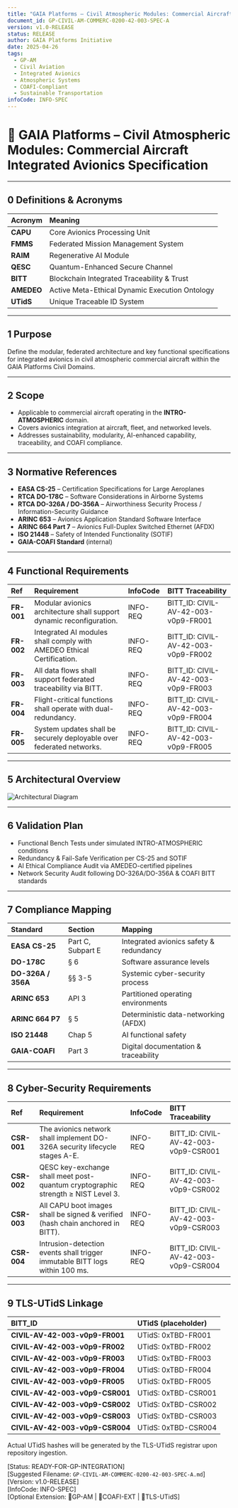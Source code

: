 ```yaml
---
title: "GAIA Platforms – Civil Atmospheric Modules: Commercial Aircraft Integrated Avionics Specification"
document_id: GP-CIVIL-AM-COMMERC-0200-42-003-SPEC-A
version: v1.0-RELEASE
status: RELEASE
author: GAIA Platforms Initiative
date: 2025-04-26
tags:
  - GP-AM
  - Civil Aviation
  - Integrated Avionics
  - Atmospheric Systems
  - COAFI-Compliant
  - Sustainable Transportation
infoCode: INFO-SPEC
---
```


# 📜 GAIA Platforms – Civil Atmospheric Modules: Commercial Aircraft Integrated Avionics Specification

---

## 0  Definitions & Acronyms
| Acronym | Meaning |
|:--|:--|
| **CAPU** | Core Avionics Processing Unit |
| **FMMS** | Federated Mission Management System |
| **RAIM** | Regenerative AI Module |
| **QESC** | Quantum-Enhanced Secure Channel |
| **BITT** | Blockchain Integrated Traceability & Trust |
| **AMEDEO** | Active Meta-Ethical Dynamic Execution Ontology |
| **UTidS** | Unique Traceable ID System |

---

## 1  Purpose  
Define the modular, federated architecture and key functional specifications for integrated avionics in civil atmospheric commercial aircraft within the GAIA Platforms Civil Domains.

---

## 2  Scope  
- Applicable to commercial aircraft operating in the **INTRO-ATMOSPHERIC** domain.  
- Covers avionics integration at aircraft, fleet, and networked levels.  
- Addresses sustainability, modularity, AI-enhanced capability, traceability, and COAFI compliance.

---

## 3  Normative References
- **EASA CS-25** – Certification Specifications for Large Aeroplanes  
- **RTCA DO-178C** – Software Considerations in Airborne Systems  
- **RTCA DO-326A / DO-356A** – Airworthiness Security Process / Information-Security Guidance  
- **ARINC 653** – Avionics Application Standard Software Interface  
- **ARINC 664 Part 7** – Avionics Full-Duplex Switched Ethernet (AFDX)  
- **ISO 21448** – Safety of Intended Functionality (SOTIF)  
- **GAIA-COAFI Standard** (internal)

---

## 4  Functional Requirements

| Ref | Requirement | InfoCode | BITT Traceability |
|:--|:--|:--|:--|
| **FR-001** | Modular avionics architecture shall support dynamic reconfiguration. | INFO-REQ | BITT_ID: CIVIL-AV-42-003-v0p9-FR001 |
| **FR-002** | Integrated AI modules shall comply with AMEDEO Ethical Certification. | INFO-REQ | BITT_ID: CIVIL-AV-42-003-v0p9-FR002 |
| **FR-003** | All data flows shall support federated traceability via BITT. | INFO-REQ | BITT_ID: CIVIL-AV-42-003-v0p9-FR003 |
| **FR-004** | Flight-critical functions shall operate with dual-redundancy. | INFO-REQ | BITT_ID: CIVIL-AV-42-003-v0p9-FR004 |
| **FR-005** | System updates shall be securely deployable over federated networks. | INFO-REQ | BITT_ID: CIVIL-AV-42-003-v0p9-FR005 |

---

## 5  Architectural Overview

![Architectural Diagram](file:///C:/Users/APELLICC/Downloads/mermaid-ai-diagram-2025-04-26-171953.svg)

---

## 6  Validation Plan  
- Functional Bench Tests under simulated INTRO-ATMOSPHERIC conditions  
- Redundancy & Fail-Safe Verification per CS-25 and SOTIF  
- AI Ethical Compliance Audit via AMEDEO-certified pipelines  
- Network Security Audit following DO-326A/DO-356A & COAFI BITT standards  

---

## 7  Compliance Mapping

| Standard         | Section         | Mapping                                  |
|:------------------|:---------------|:-----------------------------------------|
| **EASA CS-25**   | Part C, Subpart E | Integrated avionics safety & redundancy |
| **DO-178C**      | § 6             | Software assurance levels               |
| **DO-326A / 356A** | §§ 3-5         | Systemic cyber-security process         |
| **ARINC 653**    | API 3           | Partitioned operating environments      |
| **ARINC 664 P7** | § 5             | Deterministic data-networking (AFDX)    |
| **ISO 21448**    | Chap 5          | AI functional safety                    |
| **GAIA-COAFI**   | Part 3          | Digital documentation & traceability    |

---

## 8  Cyber-Security Requirements

| Ref     | Requirement                                                                 | InfoCode | BITT Traceability                     |
|:--------|:---------------------------------------------------------------------------|:---------|:---------------------------------------|
| **CSR-001** | The avionics network shall implement DO-326A security lifecycle stages A-E. | INFO-REQ | BITT_ID: CIVIL-AV-42-003-v0p9-CSR001  |
| **CSR-002** | QESC key-exchange shall meet post-quantum cryptographic strength ≥ NIST Level 3. | INFO-REQ | BITT_ID: CIVIL-AV-42-003-v0p9-CSR002  |
| **CSR-003** | All CAPU boot images shall be signed & verified (hash chain anchored in BITT). | INFO-REQ | BITT_ID: CIVIL-AV-42-003-v0p9-CSR003  |
| **CSR-004** | Intrusion-detection events shall trigger immutable BITT logs within 100 ms. | INFO-REQ | BITT_ID: CIVIL-AV-42-003-v0p9-CSR004  |

---

## 9  TLS-UTidS Linkage  

| BITT_ID                          | UTidS (placeholder)     |
|:----------------------------------|:------------------------|
| **CIVIL-AV-42-003-v0p9-FR001**   | UTidS: 0xTBD-FR001      |
| **CIVIL-AV-42-003-v0p9-FR002**   | UTidS: 0xTBD-FR002      |
| **CIVIL-AV-42-003-v0p9-FR003**   | UTidS: 0xTBD-FR003      |
| **CIVIL-AV-42-003-v0p9-FR004**   | UTidS: 0xTBD-FR004      |
| **CIVIL-AV-42-003-v0p9-FR005**   | UTidS: 0xTBD-FR005      |
| **CIVIL-AV-42-003-v0p9-CSR001**  | UTidS: 0xTBD-CSR001     |
| **CIVIL-AV-42-003-v0p9-CSR002**  | UTidS: 0xTBD-CSR002     |
| **CIVIL-AV-42-003-v0p9-CSR003**  | UTidS: 0xTBD-CSR003     |
| **CIVIL-AV-42-003-v0p9-CSR004**  | UTidS: 0xTBD-CSR004     |

Actual UTidS hashes will be generated by the TLS-UTidS registrar upon repository ingestion.  

[Status: READY-FOR-GP-INTEGRATION]  
[Suggested Filename: `GP-CIVIL-AM-COMMERC-0200-42-003-SPEC-A.md`]  
[Version: v1.0-RELEASE]  
[InfoCode: INFO-SPEC]  
[Optional Extension: 🔹GP-AM | 🔹COAFI-EXT | 🔹TLS-UTidS]
